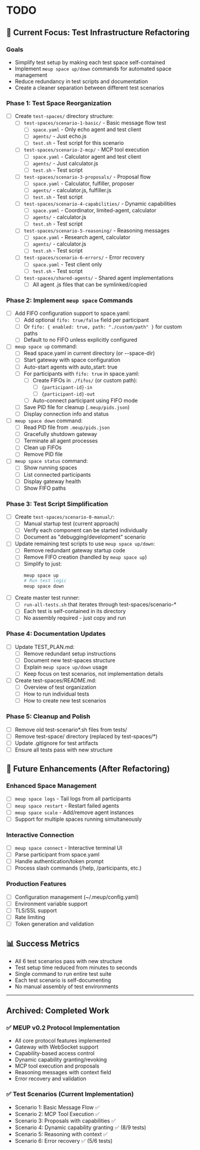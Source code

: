# TODO

## 🎯 Current Focus: Test Infrastructure Refactoring

### Goals
- Simplify test setup by making each test space self-contained
- Implement `meup space up/down` commands for automated space management
- Reduce redundancy in test scripts and documentation
- Create a cleaner separation between different test scenarios

### Phase 1: Test Space Reorganization
- [ ] Create `test-spaces/` directory structure:
  - [ ] `test-spaces/scenario-1-basic/` - Basic message flow test
    - [ ] `space.yaml` - Only echo agent and test client
    - [ ] `agents/` - Just echo.js
    - [ ] `test.sh` - Test script for this scenario
  - [ ] `test-spaces/scenario-2-mcp/` - MCP tool execution
    - [ ] `space.yaml` - Calculator agent and test client
    - [ ] `agents/` - Just calculator.js
    - [ ] `test.sh` - Test script
  - [ ] `test-spaces/scenario-3-proposals/` - Proposal flow
    - [ ] `space.yaml` - Calculator, fulfiller, proposer
    - [ ] `agents/` - calculator.js, fulfiller.js
    - [ ] `test.sh` - Test script
  - [ ] `test-spaces/scenario-4-capabilities/` - Dynamic capabilities
    - [ ] `space.yaml` - Coordinator, limited-agent, calculator
    - [ ] `agents/` - calculator.js
    - [ ] `test.sh` - Test script
  - [ ] `test-spaces/scenario-5-reasoning/` - Reasoning messages
    - [ ] `space.yaml` - Research agent, calculator
    - [ ] `agents/` - calculator.js
    - [ ] `test.sh` - Test script
  - [ ] `test-spaces/scenario-6-errors/` - Error recovery
    - [ ] `space.yaml` - Test client only
    - [ ] `test.sh` - Test script
  - [ ] `test-spaces/shared-agents/` - Shared agent implementations
    - [ ] All agent .js files that can be symlinked/copied

### Phase 2: Implement `meup space` Commands
- [ ] Add FIFO configuration support to space.yaml:
  - [ ] Add optional `fifo: true/false` field per participant
  - [ ] Or `fifo: { enabled: true, path: "./custom/path" }` for custom paths
  - [ ] Default to no FIFO unless explicitly configured

- [ ] `meup space up` command:
  - [ ] Read space.yaml in current directory (or --space-dir)
  - [ ] Start gateway with space configuration
  - [ ] Auto-start agents with auto_start: true
  - [ ] For participants with `fifo: true` in space.yaml:
    - [ ] Create FIFOs in `./fifos/` (or custom path):
      - [ ] `{participant-id}-in`
      - [ ] `{participant-id}-out`
    - [ ] Auto-connect participant using FIFO mode
  - [ ] Save PID file for cleanup (`.meup/pids.json`)
  - [ ] Display connection info and status

- [ ] `meup space down` command:
  - [ ] Read PID file from `.meup/pids.json`
  - [ ] Gracefully shutdown gateway
  - [ ] Terminate all agent processes
  - [ ] Clean up FIFOs
  - [ ] Remove PID file

- [ ] `meup space status` command:
  - [ ] Show running spaces
  - [ ] List connected participants
  - [ ] Display gateway health
  - [ ] Show FIFO paths

### Phase 3: Test Script Simplification
- [ ] Create `test-spaces/scenario-0-manual/`:
  - [ ] Manual startup test (current approach)
  - [ ] Verify each component can be started individually
  - [ ] Document as "debugging/development" scenario

- [ ] Update remaining test scripts to use `meup space up/down`:
  - [ ] Remove redundant gateway startup code
  - [ ] Remove FIFO creation (handled by `meup space up`)
  - [ ] Simplify to just:
    ```bash
    meup space up
    # Run test logic
    meup space down
    ```

- [ ] Create master test runner:
  - [ ] `run-all-tests.sh` that iterates through test-spaces/scenario-*
  - [ ] Each test is self-contained in its directory
  - [ ] No assembly required - just copy and run

### Phase 4: Documentation Updates
- [ ] Update TEST_PLAN.md:
  - [ ] Remove redundant setup instructions
  - [ ] Document new test-spaces structure
  - [ ] Explain `meup space up/down` usage
  - [ ] Keep focus on test scenarios, not implementation details

- [ ] Create test-spaces/README.md:
  - [ ] Overview of test organization
  - [ ] How to run individual tests
  - [ ] How to create new test scenarios

### Phase 5: Cleanup and Polish
- [ ] Remove old test-scenario*.sh files from tests/
- [ ] Remove test-space/ directory (replaced by test-spaces/*)
- [ ] Update .gitignore for test artifacts
- [ ] Ensure all tests pass with new structure

## 🚀 Future Enhancements (After Refactoring)

### Enhanced Space Management
- [ ] `meup space logs` - Tail logs from all participants
- [ ] `meup space restart` - Restart failed agents
- [ ] `meup space scale` - Add/remove agent instances
- [ ] Support for multiple spaces running simultaneously

### Interactive Connection
- [ ] `meup space connect` - Interactive terminal UI
- [ ] Parse participant from space.yaml
- [ ] Handle authentication/token prompt
- [ ] Process slash commands (/help, /participants, etc.)

### Production Features
- [ ] Configuration management (~/.meup/config.yaml)
- [ ] Environment variable support
- [ ] TLS/SSL support
- [ ] Rate limiting
- [ ] Token generation and validation

## 📊 Success Metrics
- All 6 test scenarios pass with new structure
- Test setup time reduced from minutes to seconds
- Single command to run entire test suite
- Each test scenario is self-documenting
- No manual assembly of test environments

---

## Archived: Completed Work

### ✅ MEUP v0.2 Protocol Implementation
- All core protocol features implemented
- Gateway with WebSocket support
- Capability-based access control
- Dynamic capability granting/revoking
- MCP tool execution and proposals
- Reasoning messages with context field
- Error recovery and validation

### ✅ Test Scenarios (Current Implementation)
- Scenario 1: Basic Message Flow ✅
- Scenario 2: MCP Tool Execution ✅
- Scenario 3: Proposals with capabilities ✅
- Scenario 4: Dynamic capability granting ✅ (8/9 tests)
- Scenario 5: Reasoning with context ✅
- Scenario 6: Error recovery ✅ (5/6 tests)